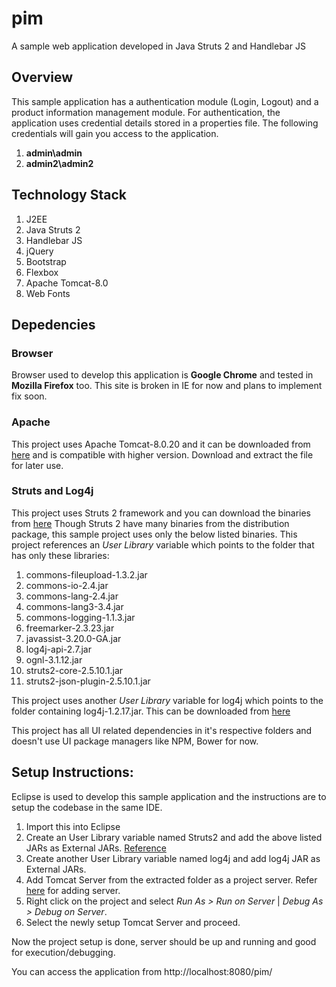 # pim
A sample web application developed in Java Struts 2 and Handlebar JS

## Overview

This sample application has a authentication module (Login, Logout) and a product information management module. For authentication, the application uses credential details stored in a properties file. The following credentials will gain you access to the application.
1. **admin\admin**
2. **admin2\admin2**

## Technology Stack
1. J2EE
2. Java Struts 2
3. Handlebar JS
4. jQuery
5. Bootstrap
6. Flexbox
7. Apache Tomcat-8.0
8. Web Fonts

## Depedencies
### Browser
Browser used to develop this application is **Google Chrome** and tested in **Mozilla Firefox** too. This site is broken in IE for now and plans to implement fix soon.
### Apache
This project uses Apache Tomcat-8.0.20 and it can be downloaded from [here](https://archive.apache.org/dist/tomcat/tomcat-8/v8.0.20/ "Apache Tomcat-8.0.20") and is compatible with higher version. Download and extract the file for later use.
### Struts and Log4j
This project uses Struts 2 framework and you can download the binaries from [here](http://struts.apache.org/ "Struts 2")
Though Struts 2 have many binaries from the distribution package, this sample project uses only the below listed binaries. This project references an *User Library* variable which points to the folder that has only these libraries:

1. commons-fileupload-1.3.2.jar
2. commons-io-2.4.jar
3. commons-lang-2.4.jar
4. commons-lang3-3.4.jar
5. commons-logging-1.1.3.jar
6. freemarker-2.3.23.jar
7. javassist-3.20.0-GA.jar
8. log4j-api-2.7.jar
9. ognl-3.1.12.jar
10. struts2-core-2.5.10.1.jar
11. struts2-json-plugin-2.5.10.1.jar

This project uses another *User Library* variable for log4j which points to the folder containing log4j-1.2.17.jar. This can be downloaded from [here](https://logging.apache.org/log4j/1.2/download.html "log4j-1.2.17")

This project has all UI related dependencies in it's respective folders and doesn't use UI package managers like NPM, Bower for now.

## Setup Instructions:
Eclipse is used to develop this sample application and the instructions are to setup the codebase in the same IDE.

1. Import this into Eclipse
2. Create an User Library variable named Struts2 and add the above listed JARs as External JARs. [Reference](http://tutoringcenter.cs.usfca.edu/resources/adding-user-libraries-in-eclipse.html)
3. Create another User Library variable named log4j and add log4j JAR as External JARs.
4. Add Tomcat Server from the extracted folder as a project server. Refer [here](https://stackoverflow.com/questions/8046871/how-to-add-tomcat-server-in-eclipse) for adding server.
5. Right click on the project and select *Run As > Run on Server* | *Debug As > Debug on Server*. 
6. Select the newly setup Tomcat Server and proceed.

Now the project setup is done, server should be up and running and good for execution/debugging.

You can access the application from http://localhost:8080/pim/